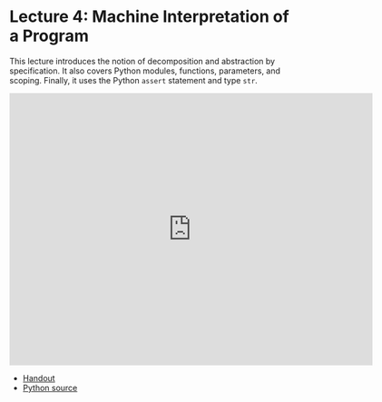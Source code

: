 # Lecture 4: Machine Interpretation of a Program

This lecture introduces the notion of decomposition and abstraction by specification. It also covers Python modules, functions, parameters, and scoping. Finally, it uses the Python `assert` statement and type `str`.

<iframe width="640" height="480" src="http://www.youtube.com/embed/Mx0uXIBD-yA" frameborder="0" allowfullscreen></iframe>

* [Handout](http://ocw.mit.edu/courses/electrical-engineering-and-computer-science/6-00sc-introduction-to-computer-science-and-programming-spring-2011/unit-1/lecture-4-machine-interpretation-of-a-program/MIT6_00SCS11_lec04h.pdf)
* [Python source](http://ocw.mit.edu/courses/electrical-engineering-and-computer-science/6-00sc-introduction-to-computer-science-and-programming-spring-2011/unit-1/lecture-4-machine-interpretation-of-a-program/lect4.py)
